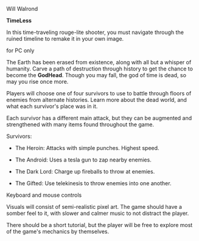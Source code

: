 ﻿Will Walrond

**TimeLess**

In this time-traveling rouge-lite shooter, you must navigate through the ruined timeline to remake it in your own image.

  


  

for PC only

  

The Earth has been erased from existence, along with all but a whisper of humanity. Carve a path of destruction through history to get the chance to become the **GodHead**. Though you may fall, the god of time is dead, so may you rise once more.

  

Players will choose one of four survivors to use to battle through floors of enemies from alternate histories. Learn more about the dead world, and what each survivor's place was in it.

 Each survivor has a different main attack, but they can be augmented and strengthened with many items found throughout the game.

Survivors:

  

 - The Heroin: Attacks with simple punches. Highest speed.
 - The Android: Uses a tesla gun to zap nearby enemies.

  

 - The Dark Lord: Charge up fireballs to throw at enemies.

  

 - The Gifted: Use telekinesis to throw enemies into one another.

  

Keyboard and mouse controls

Visuals will consist of semi-realistic pixel art. The game should have a somber feel to it, with slower and calmer music to not distract the player. 

There should be a short tutorial, but the player will be free to explore most of the game's mechanics by themselves.
